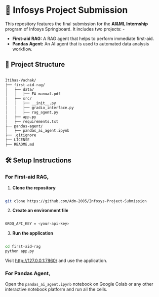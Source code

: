 # 💫 Infosys Project Submission

This repository features the final submission for the **AI&ML Internship** program of Infosys Springboard. It includes two projects: -
- **First-aid RAG:** A RAG agent that helps to perform immediate first-aid.
- **Pandas Agent:** An AI agent that is used to automated data analysis workflow.

## 📁 Project Structure

```bash

Itihas-Vachak/
├── first-aid-rag/
│   ├── data/
│   │   ├── FA-manual.pdf 
│   ├── src/
│   │   ├── __init__.py
│   │   ├── gradio_interface.py
│   │   ├── rag_agent.py
│   ├── app.py
│   ├── requirements.txt
├── pandas-agent/
│   ├── pandas_ai_agent.ipynb
├── .gitignore
├── LICENSE
├── README.md

```

## 🛠️ Setup Instructions

### **For First-aid RAG,**

1. **Clone the repository**
```bash

git clone https://github.com/Adm-2005/Infosys-Project-Submission

```

2. **Create an environment file**
```bash

GROQ_API_KEY = <your-api-key>

```

3. **Run the application**
```bash

cd first-aid-rag
python app.py

```

Visit http://127.0.0.1:7860/ and use the application.

### **For Pandas Agent,**

Open the ```pandas_ai_agent.ipynb``` notebook on Google Colab or any other interactive notebook platform and run all the cells.
